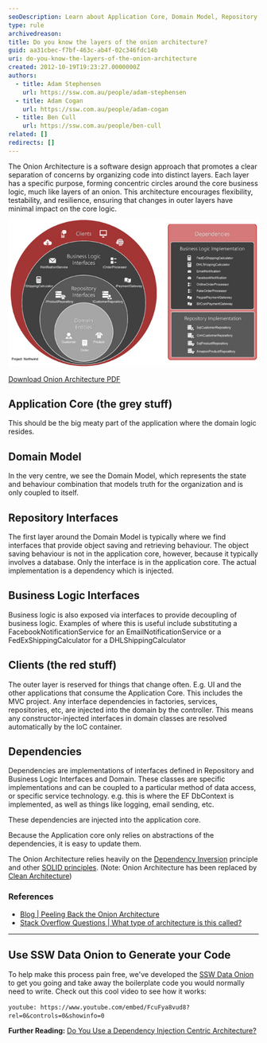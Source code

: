 ```yaml
---
seoDescription: Learn about Application Core, Domain Model, Repository Interfaces, Business Logic Interfaces, Clients, and Dependencies to build a robust software application.
type: rule
archivedreason:
title: Do you know the layers of the onion architecture?
guid: aa31cbec-f7bf-463c-ab4f-02c346fdc14b
uri: do-you-know-the-layers-of-the-onion-architecture
created: 2012-10-19T19:23:27.0000000Z
authors:
  - title: Adam Stephensen
    url: https://ssw.com.au/people/adam-stephensen
  - title: Adam Cogan
    url: https://ssw.com.au/people/adam-cogan
  - title: Ben Cull
    url: https://ssw.com.au/people/ben-cull
related: []
redirects: []
---
```


The Onion Architecture is a software design approach that promotes a clear separation of concerns by organizing code into distinct layers. Each layer has a specific purpose, forming concentric circles around the core business logic, much like layers of an onion. This architecture encourages flexibility, testability, and resilience, ensuring that changes in outer layers have minimal impact on the core logic.

<!--endintro-->

![Figure: Onion Architecture](Onion-Architecture.jpg)

[Download Onion Architecture PDF](Onion-Architecture.pdf)

## Application Core (the grey stuff)

This should be the big meaty part of the application where the domain logic resides.

## Domain Model

In the very centre, we see the Domain Model, which represents the state and behaviour combination that models truth for the organization and is only coupled to itself.

## Repository Interfaces

The first layer around the Domain Model is typically where we find interfaces that provide object saving and retrieving behaviour.
The object saving behaviour is not in the application core, however, because it typically involves a database. Only the interface is in the application core. The actual implementation is a dependency which is injected.

## Business Logic Interfaces

Business logic is also exposed via interfaces to provide decoupling of business logic.
Examples of where this is useful include substituting a FacebookNotificationService for an EmailNotificationService or a FedExShippingCalculator for a DHLShippingCalculator

## Clients (the red stuff)

The outer layer is reserved for things that change often. E.g. UI and the other applications that consume the Application Core.
This includes the MVC project.
Any interface dependencies in factories, services, repositories, etc, are injected into the domain by the controller.
This means any constructor-injected interfaces in domain classes are resolved automatically by the IoC container.

## Dependencies

Dependencies are implementations of interfaces defined in Repository and Business Logic Interfaces and Domain.
These classes are specific implementations and can be coupled to a particular method of data access, or specific service technology.
e.g. this is where the EF DbContext is implemented, as well as things like logging, email sending, etc.

These dependencies are injected into the application core.

Because the Application core only relies on abstractions of the dependencies, it is easy to update them.

The Onion Architecture relies heavily on the [Dependency Inversion](http://en.wikipedia.org/wiki/Dependency_inversion_principle) principle and other [SOLID principles](/do-you-know-the-common-design-principles-part-1).
(Note: Onion Architecture has been replaced by [Clean Architecture](/rules-to-better-clean-architecture))

### References

* [Blog | Peeling Back the Onion Architecture](http://blog.tonysneed.com/2011/10/08/peeling-back-the-onion-architecture/)
* [Stack Overflow Questions | What type of architecture is this called?](http://stackoverflow.com/questions/9732747/what-type-of-architecture-is-this-called/9933371)

---

## Use SSW Data Onion to Generate your Code

To help make this process pain free, we've developed the [SSW Data Onion](http://www.sswdataonion.com/) to get you going and take away the boilerplate code you would normally need to write. Check out this cool video to see how it works:

`youtube: https://www.youtube.com/embed/FcuFya8vud8?rel=0&controls=0&showinfo=0`

**Further Reading:** [Do You Use a Dependency Injection Centric Architecture?](/do-you-use-a-dependency-injection-centric-architecture)
